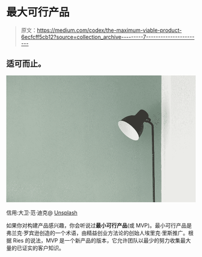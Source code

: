 # 最大可行产品

> 原文：<https://medium.com/codex/the-maximum-viable-product-6ecfcff5cb12?source=collection_archive---------7----------------------->

## 适可而止。

![](img/8c6671d8627318145d41fac8d1aed696.png)

信用:大卫·范·迪克@ [Unsplash](https://unsplash.com/photos/3LTht2nxd34)

如果你对构建产品感兴趣，你会听说过**最小可行产品**(或 MVP)。最小可行产品是弗兰克·罗宾逊创造的一个术语，由精益创业方法论的创始人埃里克·里斯推广。根据 Ries 的说法，MVP 是一个新产品的版本，它允许团队以最少的努力收集最大量的已证实的客户知识。
